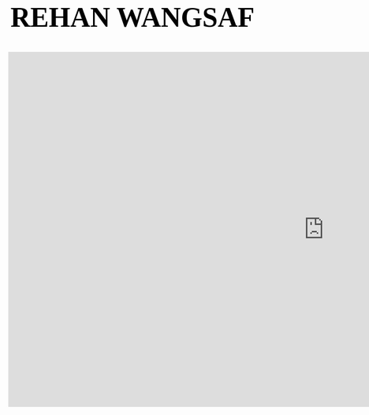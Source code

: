 <html>


<title>REHAN WANGSAF</title>
<link href="idfk.css" rel="stylesheet" type="text/css">
<h1 style="font-family:impact;font-size:400%;text-align:center;color:black;"><center> REHAN WANGSAF </center> </h1>

  
<main>
 <center>
  <div>

  <iframe width="1280" height="720" src="https://www.youtube.com/embed/gk0risN78pQ?controls=0&autoplay=1&showinfo=0" frameborder="0" allow="accelerometer; autoplay; clipboard-write; encrypted-media; gyroscope; picture-in-picture" allowfullscreen>
    
  </iframe>
  </div>
 </center>
  </main>
